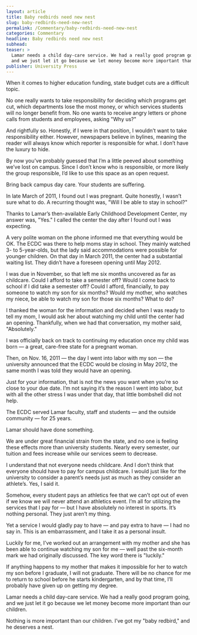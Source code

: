 ```yaml
---
layout: article
title: Baby redbirds need new nest
slug: baby-redbirds-need-new-nest
permalink: /Commentary/baby-redbirds-need-new-nest
categories: Commentary
headline: Baby redbirds need new nest
subhead: 
teaser: >
  Lamar needs a child day-care service. We had a really good program going, 
  and we just let it go because we let money become more important than our children.
publisher: University Press
---
```


When it comes to higher education funding, state budget cuts are a difficult topic.

No one really wants to take responsibility for deciding which programs get cut, which departments lose the most money, or which services students will no longer benefit from. No one wants to receive angry letters or phone calls from students and employees, asking "Why us?"

And rightfully so. Honestly, if I were in that position, I wouldn’t want to take responsibility either. However, newspapers believe in bylines, meaning the reader will always know which reporter is responsible for what. I don’t have the luxury to hide.

By now you’ve probably guessed that I’m a little peeved about something we’ve lost on campus. Since I don’t know who is responsible, or more likely the group responsible, I’d like to use this space as an open request.

Bring back campus day care. Your students are suffering.

In late March of 2011, I found out I was pregnant. Quite honestly, I wasn’t sure what to do. A recurring thought was, "Will I be able to stay in school?"

Thanks to Lamar’s then-available Early Childhood Development Center, my answer was, "Yes." I called the center the day after I found out I was expecting.

A very polite woman on the phone informed me that everything would be OK. The ECDC was there to help moms stay in school. They mainly watched 3- to 5-year-olds, but the lady said accommodations were possible for younger children. On that day in March 2011, the center had a substantial waiting list. They didn’t have a foreseen opening until May 2012.

I was due in November, so that left me six months uncovered as far as childcare. Could I afford to take a semester off? Would I come back to school if I did take a semester off? Could I afford, financially, to pay someone to watch my son for six months? Would my mother, who watches my niece, be able to watch my son for those six months? What to do?

I thanked the woman for the information and decided when I was ready to tell my mom, I would ask her about watching my child until the center had an opening. Thankfully, when we had that conversation, my mother said, "Absolutely."

I was officially back on track to continuing my education once my child was born — a great, care-free state for a pregnant woman.

Then, on Nov. 16, 2011 — the day I went into labor with my son — the university announced that the ECDC would be closing in May 2012, the same month I was told they would have an opening.

Just for your information, that is not the news you want when you’re so close to your due date. I’m not saying it’s the reason I went into labor, but with all the other stress I was under that day, that little bombshell did not help.

The ECDC served Lamar faculty, staff and students — and the outside community — for 25 years.

Lamar should have done something.

We are under great financial strain from the state, and no one is feeling these effects more than university students. Nearly every semester, our tuition and fees increase while our services seem to decrease. 

I understand that not everyone needs childcare. And I don’t think that everyone should have to pay for campus childcare. I would just like for the university to consider a parent’s needs just as much as they consider an athlete’s. Yes, I said it.

Somehow, every student pays an athletics fee that we can’t opt out of even if we know we will never attend an athletics event. I’m all for utilizing the services that I pay for — but I have absolutely no interest in sports. It’s nothing personal. They just aren’t my thing.

Yet a service I would gladly pay to have — and pay extra to have — I had no say in. This is an embarrassment, and I take it as a personal insult.

Luckily for me, I’ve worked out an arrangement with my mother and she has been able to continue watching my son for me — well past the six-month mark we had originally discussed. The key word there is "luckily."

If anything happens to my mother that makes it impossible for her to watch my son before I graduate, I will not graduate. There will be no chance for me to return to school before he starts kindergarten, and by that time, I’ll probably have given up on getting my degree.

Lamar needs a child day-care service. We had a really good program going, and we just let it go because we let money become more important than our children.

Nothing is more important than our children. I’ve got my "baby redbird," and he deserves a nest.


